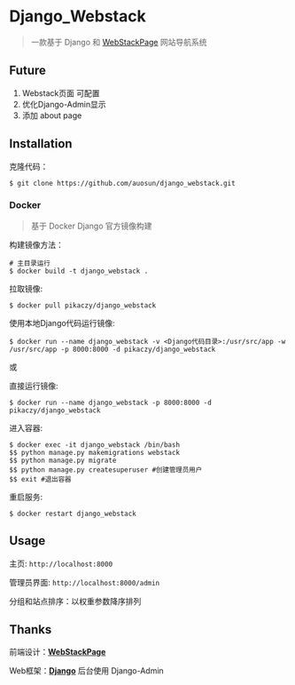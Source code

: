 # Django_Webstack

> 一款基于 Django 和 [WebStackPage](https://github.com/WebStackPage/WebStackPage.github.io) 网站导航系统

## Future

1. Webstack页面 可配置
2. 优化Django-Admin显示
3. 添加 about page

## Installation

克隆代码：  
```
$ git clone https://github.com/auosun/django_webstack.git
```

### Docker 
> 基于 Docker Django 官方镜像构建

构建镜像方法：
```
# 主目录运行
$ docker build -t django_webstack .
```

拉取镜像:
```
$ docker pull pikaczy/django_webstack
```

使用本地Django代码运行镜像:
```
$ docker run --name django_webstack -v <Django代码目录>:/usr/src/app -w /usr/src/app -p 8000:8000 -d pikaczy/django_webstack
```
或  

直接运行镜像:
```
$ docker run --name django_webstack -p 8000:8000 -d pikaczy/django_webstack
```

进入容器:
```
$ docker exec -it django_webstack /bin/bash
$$ python manage.py makemigrations webstack
$$ python manage.py migrate 
$$ python manage.py createsuperuser #创建管理员用户
$$ exit #退出容器
```

重启服务:
```
$ docker restart django_webstack
```

## Usage
主页: ```http://localhost:8000```  

管理员界面: ```http://localhost:8000/admin```  

分组和站点排序：以权重参数降序排列

## Thanks
前端设计：[**WebStackPage**](https://github.com/WebStackPage/WebStackPage.github.io)

Web框架：[**Django**](https://github.com/django/django) 后台使用 Django-Admin 
